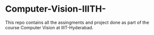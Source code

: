 # Computer-Vision-IIITH-

This repo contains all the assingments and project done as part of the course Computer Vision at IIIT-Hyderabad.
